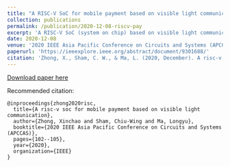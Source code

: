 ```yaml
---
title: "A RISC-V SoC for mobile payment based on visible light communication"
collection: publications
permalink: /publication/2020-12-08-riscv-pay
excerpt: 'A RISC-V SoC (system on chip) based on visible light communication (VLC) for mobile payment application is presented.'
date: 2020-12-08
venue: '2020 IEEE Asia Pacific Conference on Circuits and Systems (APCCAS)'
paperurl: 'https://ieeexplore.ieee.org/abstract/document/9301688/'
citation: 'Zhong, X., Sham, C. W., & Ma, L. (2020, December). A risc-v soc for mobile payment based on visible light communication. In 2020 IEEE Asia Pacific Conference on Circuits and Systems (APCCAS) (pp. 102-105). IEEE.'
---
```


[Download paper here](https://ieeexplore.ieee.org/abstract/document/9301688/)

Recommended citation: 
```
@inproceedings{zhong2020risc,
  title={A risc-v soc for mobile payment based on visible light communication},
  author={Zhong, Xinchao and Sham, Chiu-Wing and Ma, Longyu},
  booktitle={2020 IEEE Asia Pacific Conference on Circuits and Systems (APCCAS)},
  pages={102--105},
  year={2020},
  organization={IEEE}
}
```
